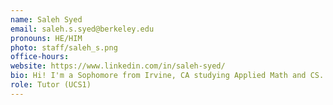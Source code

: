 ```yaml
---
name: Saleh Syed
email: saleh.s.syed@berkeley.edu
pronouns: HE/HIM
photo: staff/saleh_s.png
office-hours: 
website: https://www.linkedin.com/in/saleh-syed/
bio: Hi! I'm a Sophomore from Irvine, CA studying Applied Math and CS. I like finding cool spots, talking over chai, playing new sports a single time, and cats.
role: Tutor (UCS1)
---
```

